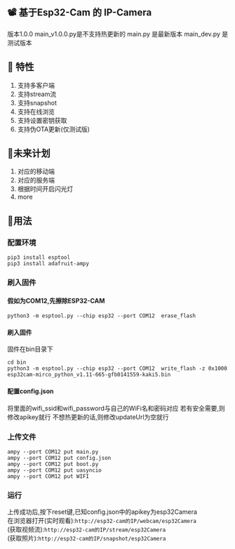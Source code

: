 ## 📽 基于Esp32-Cam 的 IP-Camera
版本1.0.0
main_v1.0.0.py是不支持热更新的
main.py 是最新版本
main_dev.py 是测试版本
## 📍 特性
1. 支持多客户端
2. 支持stream流
3. 支持snapshot
4. 支持在线浏览
5. 支持设置密钥获取
6. 支持伪OTA更新(仅测试版)

## 📜未来计划
1. 对应的移动端
2. 对应的服务端
3. 根据时间开启闪光灯
4. more

## 📌用法

### 配置环境
```
pip3 install esptool
pip3 install adafruit-ampy
```

### 刷入固件
#### 假如为COM12,先擦除ESP32-CAM
```
python3 -m esptool.py --chip esp32 --port COM12  erase_flash
```

#### 刷入固件
固件在bin目录下
```
cd bin
python3 -m esptool.py --chip esp32 --port COM12  write_flash -z 0x1000 esp32cam-mirco_python_v1.11-665-gfb0141559-kaki5.bin
```

#### 配置config.json
将里面的wifi_ssid和wifi_password与自己的WiFi名和密码对应
若有安全需要,则修改apikey就行
不想热更新的话,则修改updateUrl为空就行

### 上传文件
```
ampy --port COM12 put main.py
ampy --port COM12 put config.json
ampy --port COM12 put boot.py
ampy --port COM12 put uasyncio
ampy --port COM12 put WIFI
```
### 运行
上传成功后,按下reset键,已知config.json中的apikey为esp32Camera</br>
在浏览器打开(实时观看):```http://esp32-cam的IP/webcam/esp32Camera```</br>
(获取视频流):```http://esp32-cam的IP/stream/esp32Camera```</br>
(获取照片):```http://esp32-cam的IP/snapshot/esp32Camera```
